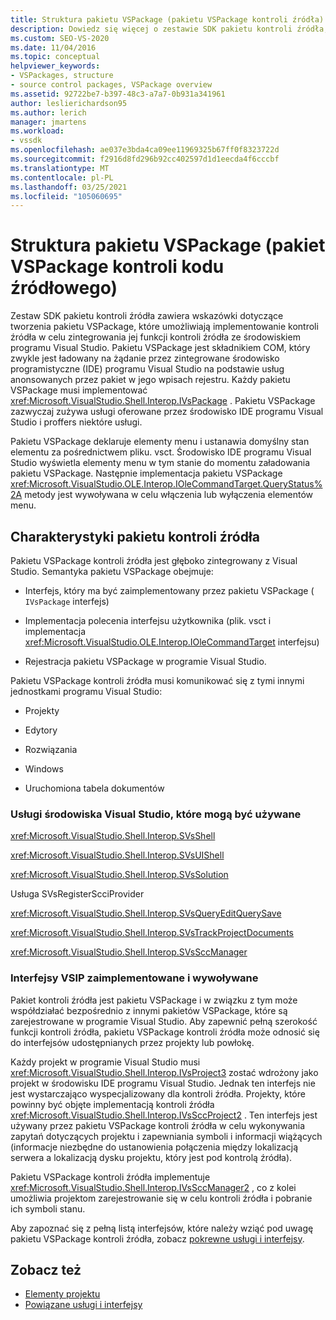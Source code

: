 ```yaml
---
title: Struktura pakietu VSPackage (pakietu VSPackage kontroli źródła) | Microsoft Docs
description: Dowiedz się więcej o zestawie SDK pakietu kontroli źródła, który zawiera wskazówki dotyczące pakietu VSPackage z implementacją kontroli źródła do integracji z programem Visual Studio.
ms.custom: SEO-VS-2020
ms.date: 11/04/2016
ms.topic: conceptual
helpviewer_keywords:
- VSPackages, structure
- source control packages, VSPackage overview
ms.assetid: 92722be7-b397-48c3-a7a7-0b931a341961
author: leslierichardson95
ms.author: lerich
manager: jmartens
ms.workload:
- vssdk
ms.openlocfilehash: ae037e3bda4ca09ee11969325b67ff0f8323722d
ms.sourcegitcommit: f2916d8fd296b92cc402597d1d1eecda4f6cccbf
ms.translationtype: MT
ms.contentlocale: pl-PL
ms.lasthandoff: 03/25/2021
ms.locfileid: "105060695"
---
```

# <a name="vspackage-structure-source-control-vspackage"></a>Struktura pakietu VSPackage (pakiet VSPackage kontroli kodu źródłowego)

Zestaw SDK pakietu kontroli źródła zawiera wskazówki dotyczące tworzenia pakietu VSPackage, które umożliwiają implementowanie kontroli źródła w celu zintegrowania jej funkcji kontroli źródła ze środowiskiem programu Visual Studio. Pakietu VSPackage jest składnikiem COM, który zwykle jest ładowany na żądanie przez zintegrowane środowisko programistyczne (IDE) programu Visual Studio na podstawie usług anonsowanych przez pakiet w jego wpisach rejestru. Każdy pakietu VSPackage musi implementować <xref:Microsoft.VisualStudio.Shell.Interop.IVsPackage> . Pakietu VSPackage zazwyczaj zużywa usługi oferowane przez środowisko IDE programu Visual Studio i proffers niektóre usługi.

Pakietu VSPackage deklaruje elementy menu i ustanawia domyślny stan elementu za pośrednictwem pliku. vsct. Środowisko IDE programu Visual Studio wyświetla elementy menu w tym stanie do momentu załadowania pakietu VSPackage. Następnie implementacja pakietu VSPackage <xref:Microsoft.VisualStudio.OLE.Interop.IOleCommandTarget.QueryStatus%2A> metody jest wywoływana w celu włączenia lub wyłączenia elementów menu.

## <a name="source-control-package-characteristics"></a>Charakterystyki pakietu kontroli źródła

Pakietu VSPackage kontroli źródła jest głęboko zintegrowany z Visual Studio. Semantyka pakietu VSPackage obejmuje:

- Interfejs, który ma być zaimplementowany przez pakietu VSPackage ( `IVsPackage` interfejs)

- Implementacja polecenia interfejsu użytkownika (plik. vsct i implementacja <xref:Microsoft.VisualStudio.OLE.Interop.IOleCommandTarget> interfejsu)

- Rejestracja pakietu VSPackage w programie Visual Studio.

Pakietu VSPackage kontroli źródła musi komunikować się z tymi innymi jednostkami programu Visual Studio:

- Projekty

- Edytory

- Rozwiązania

- Windows

- Uruchomiona tabela dokumentów

### <a name="visual-studio-environment-services-that-may-be-consumed"></a>Usługi środowiska Visual Studio, które mogą być używane

<xref:Microsoft.VisualStudio.Shell.Interop.SVsShell>

<xref:Microsoft.VisualStudio.Shell.Interop.SVsUIShell>

<xref:Microsoft.VisualStudio.Shell.Interop.SVsSolution>

Usługa SVsRegisterScciProvider

<xref:Microsoft.VisualStudio.Shell.Interop.SVsQueryEditQuerySave>

<xref:Microsoft.VisualStudio.Shell.Interop.SVsTrackProjectDocuments>

<xref:Microsoft.VisualStudio.Shell.Interop.SVsSccManager>

### <a name="vsip-interfaces-implemented-and-called"></a>Interfejsy VSIP zaimplementowane i wywoływane

Pakiet kontroli źródła jest pakietu VSPackage i w związku z tym może współdziałać bezpośrednio z innymi pakietów VSPackage, które są zarejestrowane w programie Visual Studio. Aby zapewnić pełną szerokość funkcji kontroli źródła, pakietu VSPackage kontroli źródła może odnosić się do interfejsów udostępnianych przez projekty lub powłokę.

Każdy projekt w programie Visual Studio musi <xref:Microsoft.VisualStudio.Shell.Interop.IVsProject3> zostać wdrożony jako projekt w środowisku IDE programu Visual Studio. Jednak ten interfejs nie jest wystarczająco wyspecjalizowany dla kontroli źródła. Projekty, które powinny być objęte implementacją kontroli źródła <xref:Microsoft.VisualStudio.Shell.Interop.IVsSccProject2> . Ten interfejs jest używany przez pakietu VSPackage kontroli źródła w celu wykonywania zapytań dotyczących projektu i zapewniania symboli i informacji wiążących (informacje niezbędne do ustanowienia połączenia między lokalizacją serwera a lokalizacją dysku projektu, który jest pod kontrolą źródła).

Pakietu VSPackage kontroli źródła implementuje <xref:Microsoft.VisualStudio.Shell.Interop.IVsSccManager2> , co z kolei umożliwia projektom zarejestrowanie się w celu kontroli źródła i pobranie ich symboli stanu.

Aby zapoznać się z pełną listą interfejsów, które należy wziąć pod uwagę pakietu VSPackage kontroli źródła, zobacz [pokrewne usługi i interfejsy](../../extensibility/internals/related-services-and-interfaces-source-control-vspackage.md).

## <a name="see-also"></a>Zobacz też

- [Elementy projektu](../../extensibility/internals/source-control-vspackage-design-elements.md)
- [Powiązane usługi i interfejsy](../../extensibility/internals/related-services-and-interfaces-source-control-vspackage.md)
